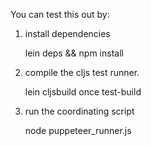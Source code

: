 You can test this out by:

1) install dependencies

    lein deps && npm install

2) compile the cljs test runner.

     lein cljsbuild once test-build
	 
3) run the coordinating script

    node puppeteer_runner.js
